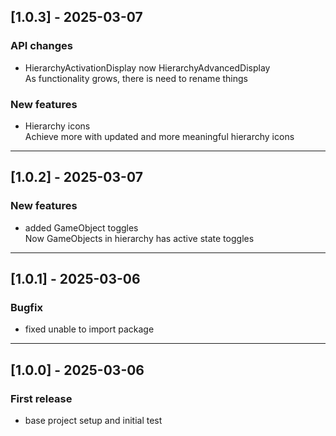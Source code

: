 ## [1.0.3] - 2025-03-07
### API changes
- HierarchyActivationDisplay now HierarchyAdvancedDisplay<br>
  As functionality grows, there is need to rename things
### New features
- Hierarchy icons<br>
  Achieve more with updated and more meaningful hierarchy icons
---
## [1.0.2] - 2025-03-07
### New features
- added GameObject toggles<br>
  Now GameObjects in hierarchy has active state toggles
---
## [1.0.1] - 2025-03-06
### Bugfix
- fixed unable to import package
---
## [1.0.0] - 2025-03-06
### First release
- base project setup and initial test